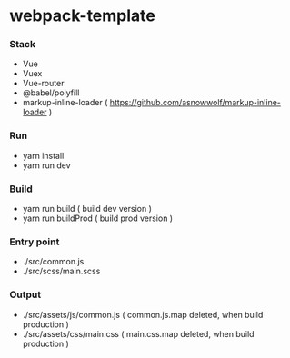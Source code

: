 # webpack-template

### Stack ###

* Vue
* Vuex
* Vue-router
* @babel/polyfill
* markup-inline-loader ( https://github.com/asnowwolf/markup-inline-loader )

### Run ###

* yarn install
* yarn run dev

### Build ###

* yarn run build ( build dev version )
* yarn run buildProd ( build prod version )

### Entry point ###

* ./src/common.js 
* ./src/scss/main.scss

### Output ###

* ./src/assets/js/common.js ( common.js.map deleted, when build production )
* ./src/assets/css/main.css ( main.css.map deleted, when build production )